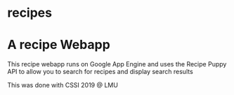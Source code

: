 # recipes
# A recipe Webapp

This recipe webapp runs on Google App Engine
and uses the Recipe Puppy API to allow you to search
for recipes and display search results

This was done with CSSI 2019 @ LMU
